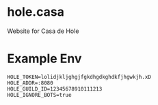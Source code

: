 # hole.casa

Website for Casa de Hole

# Example Env

```
HOLE_TOKEN=lolidjkljghgjfgkdhgdkghdkfjhgwkjh.xD
HOLE_ADDR=:8080
HOLE_GUILD_ID=12345678910111213
HOLE_IGNORE_BOTS=true
```
